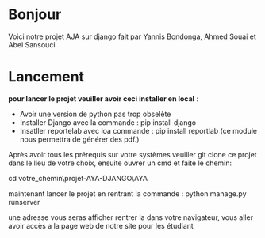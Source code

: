 # Bonjour
Voici notre projet AJA sur django fait par Yannis Bondonga, Ahmed Souai et Abel Sansouci

# Lancement
**pour lancer le projet veuiller avoir ceci installer en local** :
- Avoir une version de python pas trop obselète
- Installer Django avec la commande : pip install django
- Insatller reportelab avec loa commande  : pip install reportlab (ce module nous permettra de générer des pdf.)

Après avoir tous les prérequis sur votre systèmes veuiller git clone ce projet dans le lieu de votre choix, ensuite ouvrer un cmd et faite le chemin: 

cd votre_chemin\projet-AYA-DJANGO\AYA


maintenant lancer le projet en rentrant la commande : python manage.py runserver

une adresse vous seras afficher rentrer la dans votre navigateur, vous aller avoir accès a la page web de notre site pour les étudiant 
